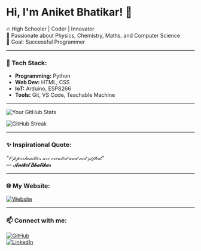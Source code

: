 # Hi, I'm Aniket Bhatikar! 👋  
🔥 High Schooler | Coder | Innovator  
🚀 Passionate about Physics, Chemistry, Maths, and Computer Science  
🎯 Goal: Successful Programmer  

---

### 🚀 Tech Stack:
- **Programming:** Python  
- **Web Dev:** HTML, CSS  
- **IoT:** Arduino, ESP8266  
- **Tools:** Git, VS Code, Teachable Machine  

---

![Your GitHub Stats](https://github-readme-stats.vercel.app/api?username=AniketBhatikarCreations&show_icons=true&theme=tokyonight)  

![GitHub Streak](https://streak-stats.demolab.com?user=AniketBhatikarCreations&theme=dark&hide_border=true)  

---

### ✨ Inspirational Quote:
*"𝒪𝓅𝓅𝑜𝓇𝓉𝓊𝓃𝒾𝓉𝒾𝑒𝓈 𝒶𝓇𝑒 𝒸𝓇𝑒𝒶𝓉𝑒𝒹 𝒶𝓃𝒹 𝓃𝑜𝓉 𝑔𝒾𝒻𝓉𝑒𝒹."*  
— **𝒜𝓃𝒾𝓀𝑒𝓉 𝐵𝒽𝒶𝓉𝒾𝓀𝒶𝓇**

---

### 🌐 My Website:
[![Website](https://img.shields.io/badge/My%20Website-Visit%20Now-orange?style=for-the-badge&logo=google-chrome)](https://aniketbhatikarcreations.github.io/index.html)  

---

### 📫 Connect with me:
[![GitHub](https://img.shields.io/badge/GitHub-000?style=for-the-badge&logo=github)](https://github.com/AniketBhatikarCreations)  
[![LinkedIn](https://img.shields.io/badge/LinkedIn-0077B5?style=for-the-badge&logo=linkedin)](https://linkedin.com/in/aniketbhatikarcreations)  


